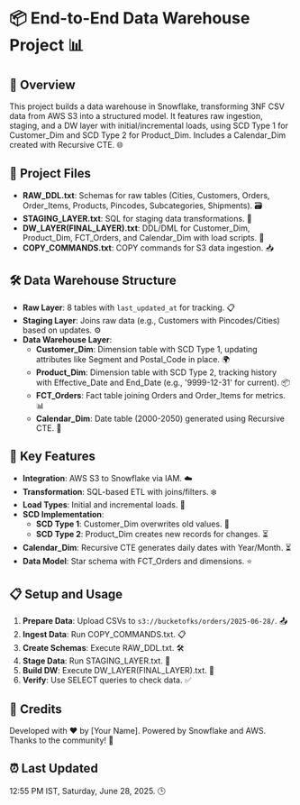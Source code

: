 # 📦 End-to-End Data Warehouse Project 📊

## 📝 Overview
This project builds a data warehouse in Snowflake, transforming 3NF CSV data from AWS S3 into a structured model. It features raw ingestion, staging, and a DW layer with initial/incremental loads, using SCD Type 1 for Customer_Dim and SCD Type 2 for Product_Dim. Includes a Calendar_Dim created with Recursive CTE. 🌐

## 📂 Project Files
- **RAW_DDL.txt**: Schemas for raw tables (Cities, Customers, Orders, Order_Items, Products, Pincodes, Subcategories, Shipments). 🗃️
- **STAGING_LAYER.txt**: SQL for staging data transformations. 🔄
- **DW_LAYER(FINAL_LAYER).txt**: DDL/DML for Customer_Dim, Product_Dim, FCT_Orders, and Calendar_Dim with load scripts. 🏁
- **COPY_COMMANDS.txt**: COPY commands for S3 data ingestion. 📥

## 🛠️ Data Warehouse Structure
- **Raw Layer**: 8 tables with `last_updated_at` for tracking. 📋
- **Staging Layer**: Joins raw data (e.g., Customers with Pincodes/Cities) based on updates. ⚙️
- **Data Warehouse Layer**: 
  - **Customer_Dim**: Dimension table with SCD Type 1, updating attributes like Segment and Postal_Code in place. 🌍
  - **Product_Dim**: Dimension table with SCD Type 2, tracking history with Effective_Date and End_Date (e.g., '9999-12-31' for current). 📦
  - **FCT_Orders**: Fact table joining Orders and Order_Items for metrics. 📊
  - **Calendar_Dim**: Date table (2000-2050) generated using Recursive CTE. 📅

## 🚀 Key Features
- **Integration**: AWS S3 to Snowflake via IAM. ☁️
- **Transformation**: SQL-based ETL with joins/filters. ❄️
- **Load Types**: Initial and incremental loads. 🔄
- **SCD Implementation**: 
  - **SCD Type 1**: Customer_Dim overwrites old values. 🔄
  - **SCD Type 2**: Product_Dim creates new records for changes. ⏳
- **Calendar_Dim**: Recursive CTE generates daily dates with Year/Month. ⏳
- **Data Model**: Star schema with FCT_Orders and dimensions. ⭐

## 📋 Setup and Usage
1. **Prepare Data**: Upload CSVs to `s3://bucketofks/orders/2025-06-28/`. 📤
2. **Ingest Data**: Run COPY_COMMANDS.txt. 📋
3. **Create Schemas**: Execute RAW_DDL.txt. 🛠️
4. **Stage Data**: Run STAGING_LAYER.txt. 🔄
5. **Build DW**: Execute DW_LAYER(FINAL_LAYER).txt. 🏁
6. **Verify**: Use SELECT queries to check data. ✅

## 🎉 Credits
Developed with ❤️ by [Your Name]. Powered by Snowflake and AWS. Thanks to the community! 🚀

## ⏰ Last Updated
12:55 PM IST, Saturday, June 28, 2025. 🕒